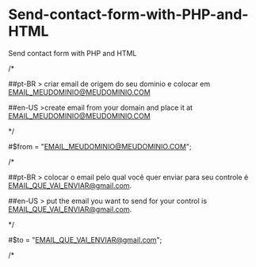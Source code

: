 # Send-contact-form-with-PHP-and-HTML
Send contact form with PHP and HTML

/*

##pt-BR > criar email de origem do seu dominio e colocar em EMAIL_MEUDOMINIO@MEUDOMINIO.COM

##en-US >create email from your domain and place it at EMAIL_MEUDOMINIO@MEUDOMINIO.COM

*/ 

#$from = "EMAIL_MEUDOMINIO@MEUDOMINIO.COM";

/* 

##pt-BR > colocar o email pelo qual você quer enviar para seu controle é EMAIL_QUE_VAI_ENVIAR@gmail.com.

##en-US > put the email you want to send for your control is EMAIL_QUE_VAI_ENVIAR@gmail.com.

*/

#$to = "EMAIL_QUE_VAI_ENVIAR@gmail.com";

/*

